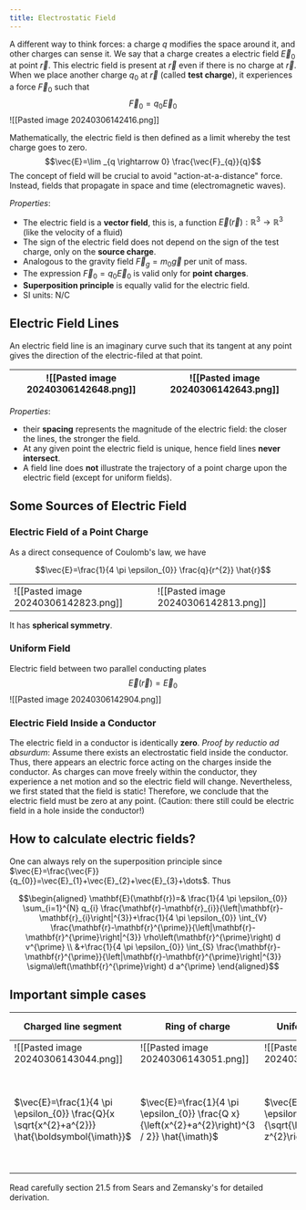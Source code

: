 ```yaml
---
title: Electrostatic Field
---
```


A different way to think forces: a charge $q$ modifies the space around it, and other charges can sense it. We say that a charge creates a electric field $\vec{E}_0$ at point $\vec{r}$. This electric field is present at $\vec{r}$ even if there is no charge at $\vec{r}$. When we place another charge $q_0$ at $\vec{r}$ (called __test charge__), it experiences a force $\vec{F}_0$ such that $$\vec{F}_{0}=q_{0} \vec{E}_0$$
![[Pasted image 20240306142416.png]]

Mathematically, the electric field is then defined as a limit whereby the test charge goes to zero.
$$\vec{E}=\lim _{q \rightarrow 0} \frac{\vec{F}_{q}}{q}$$
The concept of field will be crucial to avoid "action-at-a-distance" force. Instead, fields that propagate in space and time (electromagnetic waves).

*Properties*:

- The electric field is a **vector field**, this is, a function $\vec E(\vec r): \mathbb{R}^3\rightarrow\mathbb{R}^3$ (like the velocity of a fluid)
- The sign of the electric field does not depend on the sign of the test charge, only on the **source charge**.
- Analogous to the gravity field $\vec{F}_{g}=m_{0} \vec{g}$ per unit of mass.
- The expression $\vec{F}_{0}=q_{0} \vec{E}_0$ is valid only for **point charges**.
- **Superposition principle** is equally valid for the electric field.
- SI units: N/C

## Electric Field Lines
An electric field line is an imaginary curve such that its tangent at any point gives the direction of the electric-filed at that point.

| ![[Pasted image 20240306142648.png]] | ![[Pasted image 20240306142643.png]] |
| ------------------------------------ | ------------------------------------ |
*Properties*:
- their **spacing** represents the magnitude of the electric field: the closer the lines, the stronger the field.
- At any given point the electric field is unique, hence field lines **never intersect**.
- A field line does **not** illustrate the trajectory of a point charge upon the electric field (except for uniform fields).

## Some Sources of Electric Field

### Electric Field of a Point Charge
As a direct consequence of Coulomb's law, we have

$$\vec{E}=\frac{1}{4 \pi \epsilon_{0}} \frac{q}{r^{2}} \hat{r}$$

|                                      |                                      |
| ------------------------------------ | ------------------------------------ |
| ![[Pasted image 20240306142823.png]] | ![[Pasted image 20240306142813.png]] |

It has **spherical symmetry**.

### Uniform Field
Electric field between two parallel conducting plates
$$\vec E(\vec r)=\vec E_0$$
![[Pasted image 20240306142904.png]]


### Electric Field Inside a Conductor
The electric field in a conductor is identically **zero**. _Proof by reductio ad absurdum_: Assume there exists an electrostatic field inside the conductor. Thus, there appears an electric force acting on the charges inside the conductor. As charges can move freely within the conductor, they experience a net motion and so the electric field will change. Nevertheless, we first stated that the field is static! Therefore, we conclude that the electric field must be zero at any point. (Caution: there still could be electric field in a hole inside the conductor!)

## How to calculate electric fields?

One can always rely on the superposition principle since $\vec{E}=\frac{\vec{F}}{q_{0}}=\vec{E}_{1}+\vec{E}_{2}+\vec{E}_{3}+\dots$. Thus

$$\begin{aligned}
\mathbf{E}(\mathbf{r})=& \frac{1}{4 \pi \epsilon_{0}} \sum_{i=1}^{N} q_{i} \frac{\mathbf{r}-\mathbf{r}_{i}}{\left|\mathbf{r}-\mathbf{r}_{i}\right|^{3}}+\frac{1}{4 \pi \epsilon_{0}} \int_{V} \frac{\mathbf{r}-\mathbf{r}^{\prime}}{\left|\mathbf{r}-\mathbf{r}^{\prime}\right|^{3}} \rho\left(\mathbf{r}^{\prime}\right) d v^{\prime} \\
&+\frac{1}{4 \pi \epsilon_{0}} \int_{S} \frac{\mathbf{r}-\mathbf{r}^{\prime}}{\left|\mathbf{r}-\mathbf{r}^{\prime}\right|^{3}} \sigma\left(\mathbf{r}^{\prime}\right) d a^{\prime}
\end{aligned}$$
## Important simple cases


| Charged line segment                                                                            | Ring of charge                                                                                   | Uniformly charged disk                                                                                     | Two oppositely charged infinite sheets                                                                                                                                                               |
| ----------------------------------------------------------------------------------------------- | ------------------------------------------------------------------------------------------------ | ---------------------------------------------------------------------------------------------------------- | ---------------------------------------------------------------------------------------------------------------------------------------------------------------------------------------------------- |
| ![[Pasted image 20240306143044.png]]                                                            | ![[Pasted image 20240306143051.png]]                                                             | ![[Pasted image 20240306143101.png]]                                                                       | ![[Pasted image 20240306143109.png]]                                                                                                                                                                 |
| $\vec{E}=\frac{1}{4 \pi \epsilon_{0}} \frac{Q}{x \sqrt{x^{2}+a^{2}}} \hat{\boldsymbol{\imath}}$ | $\vec{E}=\frac{1}{4 \pi \epsilon_{0}} \frac{Q x}{\left(x^{2}+a^{2}\right)^{3 / 2}} \hat{\imath}$ | $\vec{E}=\frac{\sigma}{2 \epsilon_{0}}\left[1-\frac{1}{\sqrt{\left(R^{2} / z^{2}\right)+1}}\right]\hat{k}$ | $\vec{E}=\left\{\begin{array}{ll}0 & \text { above the upper sheet } \\ \frac{\sigma}{\epsilon_{0}} \hat{j} & \text { between the sheets } \\ 0 & \text { below the lower sheet }\end{array}\right.$ |
Read carefully section 21.5 from Sears and Zemansky's for detailed derivation.
